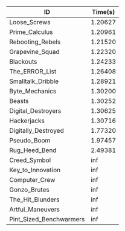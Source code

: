 |ID|Time(s)|
|-|-|
|Loose_Screws|1.20627|
|Prime_Calculus|1.20961|
|Rebooting_Rebels|1.21520|
|Grapevine_Squad|1.22320|
|Blackouts|1.24233|
|The_ERROR_List|1.26408|
|Smalltalk_Dribble|1.28921|
|Byte_Mechanics|1.30200|
|Beasts|1.30252|
|Digital_Destroyers|1.30625|
|Hackerjacks|1.30716|
|Digitally_Destroyed|1.77320|
|Pseudo_Boom|1.97457|
|Rug_Heed_Bend|2.49381|
|Creed_Symbol|inf|
|Key_to_Innovation|inf|
|Computer_Crew|inf|
|Gonzo_Brutes|inf|
|The_Hit_Blunders|inf|
|Artful_Maneuvers|inf|
|Pint_Sized_Benchwarmers|inf|
